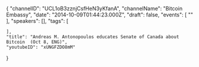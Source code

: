 {
    "channelID": "UCL1oB3zznjCsfHeN3yKfanA",
    "channelName": "Bitcoin Embassy",
    "date": "2014-10-09T01:44:23.000Z",
    "draft": false,
    "events": [
        ""
    ],
    "speakers": [],
    "tags": [

    ],
    "title": "Andreas M. Antonopoulos educates Senate of Canada about Bitcoin  (Oct 8, ENG)",
    "youtubeID": "xUNGFZDO8mM"
}
